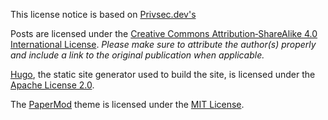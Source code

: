 This license notice is based on [Privsec.dev's](https://github.com/PrivSec-dev/privsec.dev/blob/main/LICENSE.md)

Posts are licensed under the [Creative&nbsp;Commons Attribution&#8209;ShareAlike&nbsp;4.0 International License](https://creativecommons.org/licenses/by-sa/4.0/). _Please make sure to attribute the author(s) properly and include a link to the original publication when applicable._

[Hugo](https://gohugo.io/), the static site generator used to build the site, is licensed under the [Apache&nbsp;License&nbsp;2.0](https://github.com/gohugoio/hugo/blob/master/LICENSE).

The [PaperMod](https://github.com/adityatelange/hugo-PaperMod) theme is licensed under the [MIT&nbsp;License](https://github.com/gohugoio/hugo/blob/master/LICENSE). 
